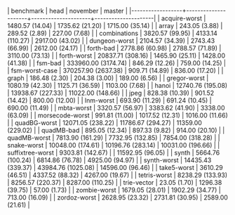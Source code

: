 | benchmark        | head                | november            | master              |
|------------------+---------------------+---------------------+---------------------|
| acquire-worst    | 1480.57 (14.04)     | 1735.62 (21.20)     | 1715.00 (35.14)     |
| array            | 243.05 (3.88)       | 289.52 (2.89)       | 227.00 (7.68)       |
| combinations     | 3820.57 (99.95)     | 4133.14 (110.27)    | 2917.00 (43.02)     |
| dungeon-worst    | 2104.57 (34.39)     | 2743.43 (66.99)     | 2612.00 (24.17)     |
| forth-bad        | 2778.86 (60.98)     | 2788.57 (71.89)     | 3110.00 (73.13)     |
| forth-worst      | 20837.71 (308.16)   | 1465.90 (25.11)     | 1428.00 (41.38)     |
| fsm-bad          | 333960.00 (3174.74) | 846.29 (12.26)      | 759.00 (14.25)      |
| fsm-worst-case   | 370257.90 (2637.38) | 909.71 (14.89)      | 836.00 (17.20)      |
| graph            | 186.48 (2.30)       | 204.38 (3.00)       | 189.00 (6.56)       |
| gregor-worst     | 1080.19 (42.30)     | 1125.71 (36.59)     | 1103.00 (7.68)      |
| hanoi            | 12740.76 (195.08)   | 13938.67 (227.33)   | 11022.00 (148.66)   |
| jpeg             | 828.38 (10.39)      | 901.52 (14.42)      | 800.00 (12.00)      |
| lnm-worst        | 693.90 (11.29)      | 691.24 (10.45)      | 690.00 (11.49)      |
| mbta-worst       | 3320.57 (56.97)     | 3383.62 (41.90)     | 3338.00 (63.09)     |
| morsecode-worst  | 991.81 (11.00)      | 1017.52 (12.31)     | 1016.00 (11.66)     |
| quadBG-worst     | 12071.05 (238.22)   | 11786.67 (294.27)   | 11359.00 (229.02)   |
| quadMB-bad       | 895.05 (12.34)      | 897.33 (9.82)       | 914.00 (20.10)      |
| quadMB-worst     | 7813.90 (161.29)    | 7732.95 (132.85)    | 7854.00 (318.28)    |
| snake-worst      | 10048.00 (174.61)   | 10196.76 (283.14)   | 10031.00 (196.66)   |
| suffixtree-worst | 9303.81 (142.67)    |                     | 11592.95 (96.05)    |
| synth            | 5664.76 (100.24)    | 6814.86 (76.78)     | 4925.00 (94.97)     |
| synth-worst      | 14435.43 (339.37)   | 43984.76 (1025.08)  | 14596.00 (96.46)    |
| take5-worst      | 3610.29 (46.51)     | 4337.52 (88.32)     | 4267.00 (19.67)     |
| tetris-worst     | 8238.29 (133.93)    | 8256.57 (220.37)    | 8287.00 (110.25)    |
| trie-vector      | 23.05 (1.70)        | 1296.38 (39.75)     | 57.00 (1.73)        |
| zombie-worst     | 1679.05 (28.01)     | 1902.29 (34.77)     | 713.00 (16.09)      |
| zordoz-worst     | 2628.95 (23.32)     | 2731.81 (30.95)     | 2589.00 (21.61)     |

